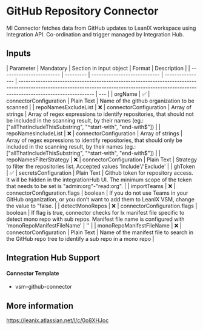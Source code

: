 # GitHub Repository Connector

MI Connector fetches data from GitHub updates to LeanIX workspace using Integration API. Co-ordination and trigger managed by
Integration Hub.

## Inputs

| Parameter                | Mandatory | Section in input object      | Format           | Description                                                                                                                                                                                 |
| ------------------------ | --------- | ---------------------------- | ---------------- | ------------------------------------------------------------------------------------------------------------------------------------------------------------------------------------------- | --- |
| orgName                  | ✅        | connectorConfiguration       | Plain Text       | Name of the github organization to be scanned                                                                                                                                               |
| repoNamesExcludeList     | ❌        | connectorConfiguration       | Array of strings | Array of regex expressions to identify repositories, that should not be included in the scanning result, by their names (eg.: ["allThatIncludeThisSubstring", "^start-with", "end-with$"])  |
| repoNamesIncludeList     | ❌        | connectorConfiguration       | Array of strings | Array of regex expressions to identify repositories, that should only be included in the scanning result, by their names (eg.: ["allThatIncludeThisSubstring", "^start-with", "end-with$"]) |
| repoNamesFilterStrategy  | ❌        | connectorConfiguration       | Plain Text       | Strategy to filter the repositories list. Accepted values 'Include'/'Exclude'                                                                                                               |
| ghToken                  | ✅        | secretsConfiguration         | Plain Text       | Github token for repository access. It will be hidden in the integrationHub UI. The minimum scope of the token that needs to be set is "admin:org"-"read:org".                              |
| importTeams              | ❌        | connectorConfiguration.flags | boolean          | If you do not use Teams in your GitHub organization, or you don’t want to add them to LeanIX VSM, change the value to "false.                                                               |
| detectMonoRepos          | ❌        | connectorConfiguration.flags | boolean          | If flag is true, connector checks for lx manifest file specific to detect mono repo with sub repos. Manifest file name is configured with 'monoRepoManifestFileName'                        | ''  |
| monoRepoManifestFileName | ❌        | connectorConfiguration       | Plain Text       | Name of the manifest file to search in the GitHub repo tree to identify a sub repo in a mono repo                                                                                           |

## Integration Hub Support

#### Connector Template

- vsm-github-connector

## More information

https://leanix.atlassian.net/l/c/0o8XHJoc
